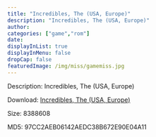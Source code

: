 ```yaml
---
title: "Incredibles, The (USA, Europe)"
description: "Incredibles, The (USA, Europe)"
author: 
categories: ["game","rom"]
date: 
displayInList: true
displayInMenu: false
dropCap: false
featuredImage: /img/miss/gamemiss.jpg
---
```


Description: Incredibles, The (USA, Europe)

Download: <a style="text-decoration:underline;" href="https://mega.nz/#!veJ2FK6A!uatXEO2zNlFEXzBJiTK_7IfKohVEtwWP0CKIGrnNa7Y" target = "_blank" rel = "nofollow" > Incredibles, The (USA, Europe)</a>

Size: 8388608

MD5: 97CC2AEB06142AEDC38B672E90E04A11

